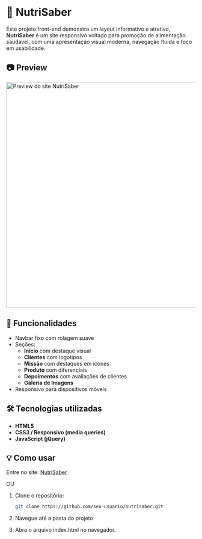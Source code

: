 # 🥗 NutriSaber

Este projeto front-end demonstra um layout informativo e atrativo, **NutriSaber** é um site responsivo voltado para promoção de alimentação saudável, com uma apresentação visual moderna, navegação fluida e foco em usabilidade.

## 📷 Preview

<img src="assets/images/PreviewNutriSaber.gif" alt="Preview do site NutriSaber" width="600"/>

## 🚀 Funcionalidades

- Navbar fixo com rolagem suave
- Seções:
  - **Início** com destaque visual
  - **Clientes** com logotipos
  - **Missão** com destaques em ícones
  - **Produto** com diferenciais
  - **Depoimentos** com avaliações de clientes
  - **Galeria de Imagens**
- Responsivo para dispositivos móveis

## 🛠️ Tecnologias utilizadas

- **HTML5**
- **CSS3 / Responsivo (media queries)**
- **JavaScript (jQuery)**

## 💡 Como usar

Entre no site:
[NutriSaber](https://nutrisaber-efrals.netlify.app/)

OU

1. Clone o repositório:

   ```bash
   git clone https://github.com/seu-usuario/nutrisaber.git
   ```

2. Navegue até a pasta do projeto

3. Abra o arquivo index.html no navegador.
